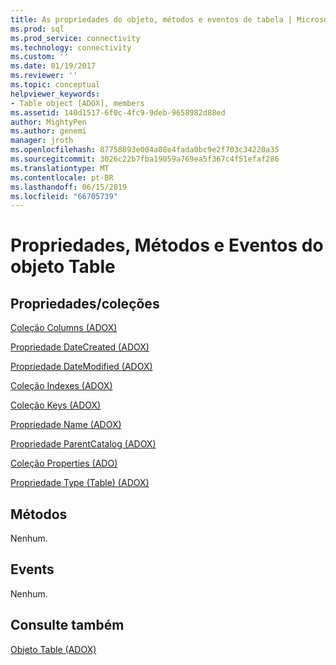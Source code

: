 ```yaml
---
title: As propriedades do objeto, métodos e eventos de tabela | Microsoft Docs
ms.prod: sql
ms.prod_service: connectivity
ms.technology: connectivity
ms.custom: ''
ms.date: 01/19/2017
ms.reviewer: ''
ms.topic: conceptual
helpviewer_keywords:
- Table object [ADOX], members
ms.assetid: 140d1517-6f0c-4fc9-9deb-9658982d88ed
author: MightyPen
ms.author: genemi
manager: jroth
ms.openlocfilehash: 87758093e004a08e4fada0bc9e2f703c34220a35
ms.sourcegitcommit: 3026c22b7fba19059a769ea5f367c4f51efaf286
ms.translationtype: MT
ms.contentlocale: pt-BR
ms.lasthandoff: 06/15/2019
ms.locfileid: "66705739"
---
```

# <a name="table-object-properties-methods-and-events"></a>Propriedades, Métodos e Eventos do objeto Table
## <a name="propertiescollections"></a>Propriedades/coleções  
 [Coleção Columns (ADOX)](../../../ado/reference/adox-api/columns-collection-adox.md)  
  
 [Propriedade DateCreated (ADOX)](../../../ado/reference/adox-api/datecreated-property-adox.md)  
  
 [Propriedade DateModified (ADOX)](../../../ado/reference/adox-api/datemodified-property-adox.md)  
  
 [Coleção Indexes (ADOX)](../../../ado/reference/adox-api/indexes-collection-adox.md)  
  
 [Coleção Keys (ADOX)](../../../ado/reference/adox-api/keys-collection-adox.md)  
  
 [Propriedade Name (ADOX)](../../../ado/reference/adox-api/name-property-adox.md)  
  
 [Propriedade ParentCatalog (ADOX)](../../../ado/reference/adox-api/parentcatalog-property-adox.md)  
  
 [Coleção Properties (ADO)](../../../ado/reference/ado-api/properties-collection-ado.md)  
  
 [Propriedade Type (Table) (ADOX)](../../../ado/reference/adox-api/type-property-table-adox.md)  
  
## <a name="methods"></a>Métodos  
 Nenhum.  
  
## <a name="events"></a>Events  
 Nenhum.  
  
## <a name="see-also"></a>Consulte também  
 [Objeto Table (ADOX)](../../../ado/reference/adox-api/table-object-adox.md)
